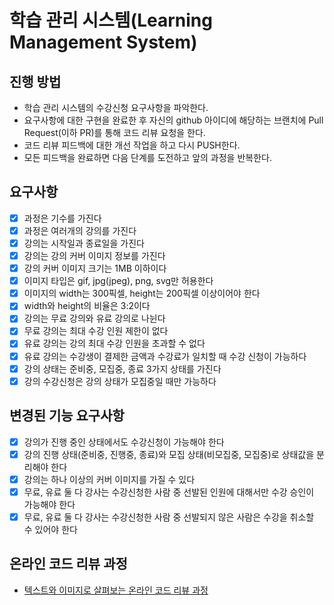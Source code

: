 # 학습 관리 시스템(Learning Management System)

## 진행 방법

* 학습 관리 시스템의 수강신청 요구사항을 파악한다.
* 요구사항에 대한 구현을 완료한 후 자신의 github 아이디에 해당하는 브랜치에 Pull Request(이하 PR)를 통해 코드 리뷰 요청을 한다.
* 코드 리뷰 피드백에 대한 개선 작업을 하고 다시 PUSH한다.
* 모든 피드백을 완료하면 다음 단계를 도전하고 앞의 과정을 반복한다.

## 요구사항

- [x] 과정은 기수를 가진다
- [x] 과정은 여러개의 강의를 가진다
- [x] 강의는 시작일과 종료일을 가진다
- [x] 강의는 강의 커버 이미지 정보를 가진다
- [x] 강의 커버 이미지 크기는 1MB 이하이다
- [x] 이미지 타입은 gif, jpg(jpeg), png, svg만 허용한다
- [x] 이미지의 width는 300픽셀, height는 200픽셀 이상이어야 한다
- [x] width와 height의 비율은 3:2이다
- [x] 강의는 무료 강의와 유료 강의로 나뉜다
- [x] 무료 강의는 최대 수강 인원 제한이 없다
- [x] 유료 강의는 강의 최대 수강 인원을 초과할 수 없다
- [x] 유료 강의는 수강생이 결제한 금액과 수강료가 일치할 때 수강 신청이 가능하다
- [x] 강의 상태는 준비중, 모집중, 종료 3가지 상태를 가진다
- [x] 강의 수강신청은 강의 상태가 모집중일 때만 가능하다

## 변경된 기능 요구사항

- [x] 강의가 진행 중인 상태에서도 수강신청이 가능해야 한다
- [x] 강의 진행 상태(준비중, 진행중, 종료)와 모집 상태(비모집중, 모집중)로 상태값을 분리해야 한다
- [x] 강의는 하나 이상의 커버 이미지를 가질 수 있다
- [x] 무료, 유료 둘 다 강사는 수강신청한 사람 중 선발된 인원에 대해서만 수강 승인이 가능해야 한다
- [x] 무료, 유료 둘 다 강사는 수강신청한 사람 중 선발되지 않은 사람은 수강을 취소할 수 있어야 한다

## 온라인 코드 리뷰 과정

* [텍스트와 이미지로 살펴보는 온라인 코드 리뷰 과정](https://github.com/next-step/nextstep-docs/tree/master/codereview)
